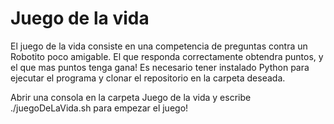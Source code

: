 # Juego de la vida

El juego de la vida consiste en una competencia de preguntas contra un Robotito poco amigable.
El que responda correctamente obtendra puntos, y el que mas puntos tenga gana!
Es necesario tener instalado Python para ejecutar el programa y clonar el repositorio en la carpeta deseada.

Abrir una consola en la carpeta Juego de la vida y escribe ./juegoDeLaVida.sh para empezar el juego!
